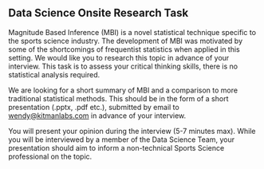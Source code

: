 ## Data Science Onsite Research Task
Magnitude Based Inference (MBI) is a novel statistical technique specific to the sports science industry. The development of MBI was motivated by some of the shortcomings of frequentist statistics when applied in this setting. We would like you to research this topic in advance of your interview. This task is to assess your critical thinking skills, there is no statistical analysis required.

We are looking for a short summary of MBI and a comparison to more traditional statistical methods. This should be in the form of a short presentation (.pptx, .pdf etc.), submitted by email to wendy@kitmanlabs.com in advance of your interview. 

You will present your opinion during the interview (5-7 minutes max). While you will be interviewed by a member of the Data Science Team, your presentation should aim to inform a non-technical Sports Science professional on the topic. 
